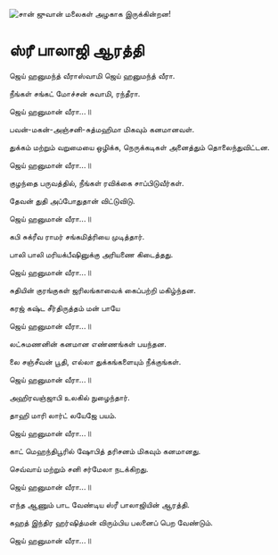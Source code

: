 ![சான் ஜுவான் மலைகள் அழகாக இருக்கின்றன!](lib/assets/images/artis/img.png "San Juan Mountains")

# ஸ்ரீ பாலாஜி ஆரத்தி

ஜெய் ஹனுமந்த் வீராஸ்வாமி ஜெய் ஹனுமந்த் வீரா.

நீங்கள் சங்கட் மோச்சன் சுவாமி, ரந்தீரா.

ஜெய் ஹனுமான் வீரா...॥

பவன்-மகன்-அஞ்சனி-சுத்மஹிமா மிகவும் கனமானவள்.

துக்கம் மற்றும் வறுமையை ஒழிக்க, நெருக்கடிகள் அனைத்தும் தொலைந்துவிட்டன.

ஜெய் ஹனுமான் வீரா...॥

குழந்தை பருவத்தில், நீங்கள் ரவிக்கை சாப்பிடுவீர்கள்.

தேவன் துதி அப்போதுதான் விட்டுவிடு.

ஜெய் ஹனுமான் வீரா...॥

கபி சுக்ரீவ ராமர் சங்கமித்ரியை முடித்தார்.

பாலி பாலி மரியக்பீஷினுக்கு அரியணை கிடைத்தது.

ஜெய் ஹனுமான் வீரா...॥

சுதியின் குரங்குகள் ஜரிலங்காவைக் கைப்பற்றி மகிழ்ந்தன.

கரஜ் கஷ்ட சீர்திருத்தம் மன் பாயே

ஜெய் ஹனுமான் வீரா...॥

லட்சுமணனின் கனமான எண்ணங்கள் பயந்தன.

லை சஞ்சீவன் பூதி, எல்லா துக்கங்களையும் நீக்குங்கள்.

ஜெய் ஹனுமான் வீரா...॥

அஹிரவஞ்ஜாபி உலகில் நுழைந்தார்.

தாஹி மாரி லார்ட் லயேஜே பயம்.

ஜெய் ஹனுமான் வீரா...॥

காட் மெஹந்திபூரில் ஷோபித் தரிசனம் மிகவும் கனமானது.

செவ்வாய் மற்றும் சனி சர்மேலா நடக்கிறது.

ஜெய் ஹனுமான் வீரா...॥

எந்த ஆணும் பாட வேண்டிய ஸ்ரீ பாலாஜியின் ஆரத்தி.

கஹத் இந்திர ஹர்ஷித்மன் விரும்பிய பலனைப் பெற வேண்டும்.

ஜெய் ஹனுமான் வீரா...॥
